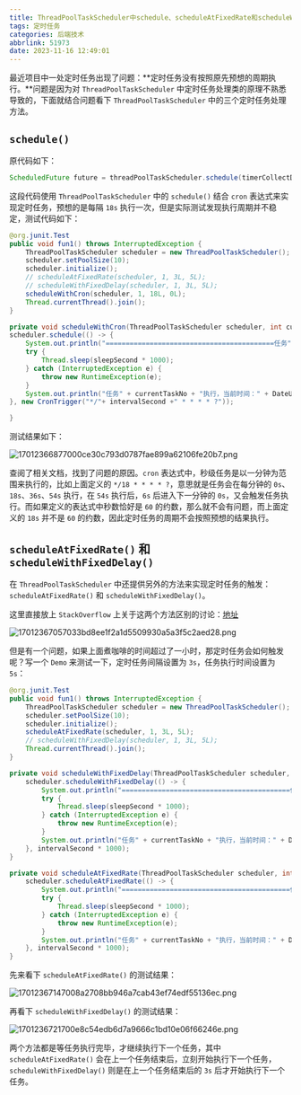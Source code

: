 ```yaml
---
title: ThreadPoolTaskScheduler中schedule、scheduleAtFixedRate和scheduleWithFixedDelay方法
tags: 定时任务
categories: 后端技术
abbrlink: 51973
date: 2023-11-16 12:49:01
---
```

最近项目中一处定时任务出现了问题：**定时任务没有按照原先预想的周期执行。**问题是因为对 `ThreadPoolTaskScheduler` 中定时任务处理类的原理不熟悉导致的，下面就结合问题看下 `ThreadPoolTaskScheduler` 中的三个定时任务处理方法。

<!--more-->

## `schedule()` 

原代码如下：

```java
ScheduledFuture future = threadPoolTaskScheduler.schedule(timerCollectData, new CronTrigger("*/18 * * * * ?"));
```

这段代码使用 `ThreadPoolTaskScheduler` 中的 `schedule()` 结合 `cron` 表达式来实现定时任务，预想的是每隔 `18s` 执行一次，但是实际测试发现执行周期并不稳定，测试代码如下：

```java
@org.junit.Test
public void fun1() throws InterruptedException {
    ThreadPoolTaskScheduler scheduler = new ThreadPoolTaskScheduler();
    scheduler.setPoolSize(10);
    scheduler.initialize();
    // scheduleAtFixedRate(scheduler, 1, 3L, 5L);
    // scheduleWithFixedDelay(scheduler, 1, 3L, 5L);
    scheduleWithCron(scheduler, 1, 18L, 0L);
    Thread.currentThread().join();
}

private void scheduleWithCron(ThreadPoolTaskScheduler scheduler, int currentTaskNo, long intervalSecond, long sleepSecond) {
scheduler.schedule(() -> {
    System.out.println("==========================================任务" + currentTaskNo + "的定时任务触发，当前时间：" + DateUtils.DateFormatByStr(new Date()));
    try {
        Thread.sleep(sleepSecond * 1000);
    } catch (InterruptedException e) {
        throw new RuntimeException(e);
    }
    System.out.println("任务" + currentTaskNo + "执行，当前时间：" + DateUtils.DateFormatByStr(new Date()));
}, new CronTrigger("*/"+ intervalSecond +" * * * * ?"));

}
```

测试结果如下：

![17012366877000ce30c793d0787fae899a62106fe20b7.png](https://fastly.jsdelivr.net/gh/JokerByrant/Images@main/blog/17012366877000ce30c793d0787fae899a62106fe20b7.png)

查阅了相关文档，找到了问题的原因。`cron` 表达式中，秒级任务是以一分钟为范围来执行的，比如上面定义的 `*/18 * * * * ?`，意思就是任务会在每分钟的 `0s`、`18s`、`36s`、`54s` 执行，在 `54s` 执行后，`6s` 后进入下一分钟的 `0s`，又会触发任务执行。而如果定义的表达式中秒数恰好是 `60` 的约数，那么就不会有问题，而上面定义的 `18s` 并不是 `60` 的约数，因此定时任务的周期不会按照预想的结果执行。

## `scheduleAtFixedRate()` 和 `scheduleWithFixedDelay()`

在 `ThreadPoolTaskScheduler` 中还提供另外的方法来实现定时任务的触发：`scheduleAtFixedRate()` 和 `scheduleWithFixedDelay()`。

这里直接放上 `StackOverflow` 上关于这两个方法区别的讨论：[地址](https://stackoverflow.com/questions/24649842/scheduleatfixedrate-vs-schedulewithfixeddelay)

![17012367057033bd8ee1f2a1d5509930a5a3f5c2aed28.png](https://fastly.jsdelivr.net/gh/JokerByrant/Images@main/blog/17012367057033bd8ee1f2a1d5509930a5a3f5c2aed28.png)

但是有一个问题，如果上面煮咖啡的时间超过了一小时，那定时任务会如何触发呢？写一个 `Demo` 来测试一下，定时任务间隔设置为 `3s`，任务执行时间设置为 `5s`：

```java
@org.junit.Test
public void fun1() throws InterruptedException {
    ThreadPoolTaskScheduler scheduler = new ThreadPoolTaskScheduler();
    scheduler.setPoolSize(10);
    scheduler.initialize();
    scheduleAtFixedRate(scheduler, 1, 3L, 5L);
    // scheduleWithFixedDelay(scheduler, 1, 3L, 5L);
    Thread.currentThread().join();
}

private void scheduleWithFixedDelay(ThreadPoolTaskScheduler scheduler, int currentTaskNo, long intervalSecond, long sleepSecond) {
    scheduler.scheduleWithFixedDelay(() -> {
        System.out.println("==========================================任务" + currentTaskNo + "的定时任务触发，当前时间：" + DateUtils.DateFormatByStr(new Date()));
        try {
            Thread.sleep(sleepSecond * 1000);
        } catch (InterruptedException e) {
            throw new RuntimeException(e);
        }
        System.out.println("任务" + currentTaskNo + "执行，当前时间：" + DateUtils.DateFormatByStr(new Date()));
    }, intervalSecond * 1000);
}

private void scheduleAtFixedRate(ThreadPoolTaskScheduler scheduler, int currentTaskNo, long intervalSecond, long sleepSecond) {
    scheduler.scheduleAtFixedRate(() -> {
        System.out.println("==========================================任务" + currentTaskNo + "的定时任务触发，当前时间：" + DateUtils.DateFormatByStr(new Date()));
        try {
            Thread.sleep(sleepSecond * 1000);
        } catch (InterruptedException e) {
            throw new RuntimeException(e);
        }
        System.out.println("任务" + currentTaskNo + "执行，当前时间：" + DateUtils.DateFormatByStr(new Date()));
    }, intervalSecond * 1000);
}
```

先来看下 `scheduleAtFixedRate()` 的测试结果：

![17012367147008a2708bb946a7cab43ef74edf55136ec.png](https://fastly.jsdelivr.net/gh/JokerByrant/Images@main/blog/17012367147008a2708bb946a7cab43ef74edf55136ec.png)

再看下 `scheduleWithFixedDelay()` 的测试结果：

![1701236721700e8c54edb6d7a9666c1bd10e06f66246e.png](https://fastly.jsdelivr.net/gh/JokerByrant/Images@main/blog/1701236721700e8c54edb6d7a9666c1bd10e06f66246e.png)

两个方法都是等任务执行完毕，才继续执行下一个任务，其中 `scheduleAtFixedRate()` 会在上一个任务结束后，立刻开始执行下一个任务，`scheduleWithFixedDelay()` 则是在上一个任务结束后的 `3s` 后才开始执行下一个任务。
